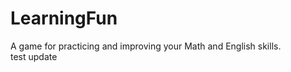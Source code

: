 LearningFun
===========

A game for practicing and improving your Math and English skills.  
test update
